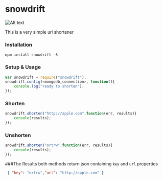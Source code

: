 # snowdrift

![Alt text](http://1.bp.blogspot.com/_10RbzQXx0c4/TCpvQlNCMmI/AAAAAAAAB-E/yJTzBCmMYQM/s1600/snowdrift+shortening.jpg)

This is a very simple url shortener

### Installation ###
```
npm install snowdrift -S
```
### Setup & Usage ###
``` javascript
var snowdrift = require("snowdrift");
snowdrift.config(<mongodb_connection>, function(){
    console.log("ready to shorten");
});
```
### Shorten ###
``` javascript
snowdrift.shorten("http://apple.com",function(err, results){
    console(results);
});
```
### Unshorten ###
``` javascript
snowdrift.shorten("ortrw",function(err, results){
    console(results);
});

```
###The Results
both methods return json containing ```key``` and ```url``` properties
```json
 { "key": "ortrw","url": "http://apple.com" }
```
